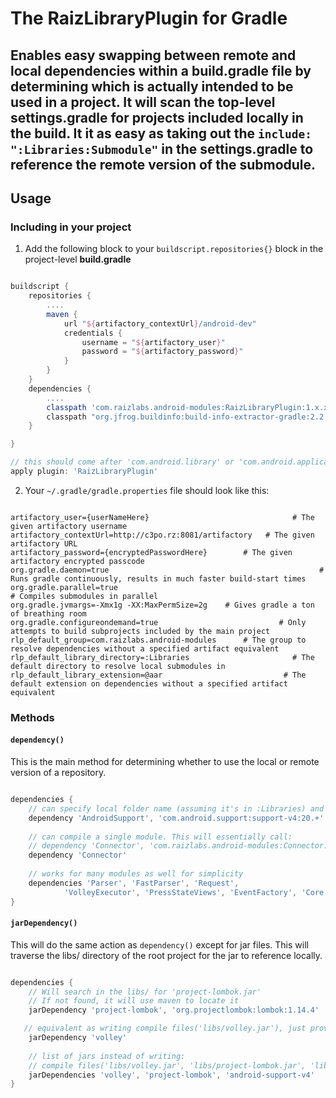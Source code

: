 The RaizLibraryPlugin for Gradle
================================

## Enables easy swapping between remote and local dependencies within a build.gradle file by determining which is actually intended to be used in a project. It will scan the top-level **settings.gradle** for projects included locally in the build. It it as easy as taking out the ```include: ":Libraries:Submodule"``` in the settings.gradle to reference the remote version of the submodule.

## Usage

### Including in your project

1. Add the following block to your ```buildscript.repositories{}``` block in the project-level **build.gradle**

```groovy

buildscript {
    repositories {
        ....
        maven {
            url "${artifactory_contextUrl}/android-dev"
            credentials {
                username = "${artifactory_user}"
                password = "${artifactory_password}"
            }
        }
    }
    dependencies {
        ....
        classpath 'com.raizlabs.android-modules:RaizLibraryPlugin:1.x.x'
        classpath "org.jfrog.buildinfo:build-info-extractor-gradle:2.2.5"
    }

}

// this should come after 'com.android.library' or 'com.android.application
apply plugin: 'RaizLibraryPlugin'

```

2. Your ```~/.gradle/gradle.properties``` file should look like this:

```

artifactory_user={userNameHere}                                # The given artifactory username
artifactory_contextUrl=http://c3po.rz:8081/artifactory   # The given artifactory URL
artifactory_password={encryptedPasswordHere}        # The given artifactory encrypted passcode
org.gradle.daemon=true                                               # Runs gradle continuously, results in much faster build-start times
org.gradle.parallel=true                                                # Compiles submodules in parallel
org.gradle.jvmargs=-Xmx1g -XX:MaxPermSize=2g    # Gives gradle a ton of breathing room
org.gradle.configureondemand=true                           # Only attempts to build subprojects included by the main project
rlp_default_group=com.raizlabs.android-modules      # The group to resolve dependencies without a specified artifact equivalent
rlp_default_library_directory=:Libraries                       # The default directory to resolve local submodules in
rlp_default_library_extension=@aar                           # The default extension on dependencies without a specified artifact equivalent

```
### Methods

#### ```dependency()```

This is the main method for determining whether to use the local or remote version of a repository.

```groovy

dependencies {
    // can specify local folder name (assuming it's in :Libraries) and artifact to reference if missing
    dependency 'AndroidSupport', 'com.android.support:support-v4:20.+'
    
    // can compile a single module. This will essentially call:
    // dependency 'Connector', 'com.raizlabs.android-modules:Connector:+@aar'
    dependency 'Connector'
  
    // works for many modules as well for simplicity
    dependencies 'Parser', 'FastParser', 'Request',
            'VolleyExecutor', 'PressStateViews', 'EventFactory', 'Core'
}

```

#### ```jarDependency()```

This will do the same action as ```dependency()``` except for jar files. This will traverse the libs/ directory of the root project for the jar to reference locally. 

```groovy

dependencies {
    // Will search in the libs/ for 'project-lombok.jar'
    // If not found, it will use maven to locate it
    jarDependency 'project-lombok', 'org.projectlombok:lombok:1.14.4'

   // equivalent as writing compile files('libs/volley.jar'), just provides a much cleaner syntax
    jarDependency 'volley'
 
    // list of jars instead of writing:
    // compile files('libs/volley.jar', 'libs/project-lombok.jar', 'libs/android-support-v4.jar')
    jarDependencies 'volley', 'project-lombok', 'android-support-v4'
}

```